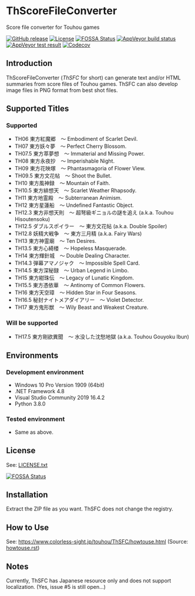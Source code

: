 # ThScoreFileConverter

Score file converter for Touhou games

[![GitHub release](https://img.shields.io/github/release/y-iihoshi/ThScoreFileConverter.svg)](https://github.com/y-iihoshi/ThScoreFileConverter/releases)
[![License](https://img.shields.io/github/license/y-iihoshi/ThScoreFileConverter.svg)](/LICENSE.txt)
[![FOSSA Status](https://app.fossa.io/api/projects/git%2Bgithub.com%2Fy-iihoshi%2FThScoreFileConverter.svg?type=shield)](https://app.fossa.io/projects/git%2Bgithub.com%2Fy-iihoshi%2FThScoreFileConverter?ref=badge_shield)
[![AppVeyor build status](https://ci.appveyor.com/api/projects/status/58cq4cyakkp0b5lo/branch/master?svg=true)](https://ci.appveyor.com/project/y-iihoshi/thscorefileconverter/branch/master)
[![AppVeyor test result](https://img.shields.io/appveyor/tests/y-iihoshi/thscorefileconverter/master.svg)](https://ci.appveyor.com/project/y-iihoshi/thscorefileconverter/branch/master)
[![Codecov](https://codecov.io/gh/y-iihoshi/ThScoreFileConverter/branch/master/graph/badge.svg)](https://codecov.io/gh/y-iihoshi/ThScoreFileConverter/branch/master)

## Introduction

ThScoreFileConverter (*ThSFC* for short) can generate text and/or HTML summaries
from score files of Touhou games. ThSFC can also develop image files in PNG
format from best shot files.

## Supported Titles

### Supported
* TH06 東方紅魔郷　～ Embodiment of Scarlet Devil.
* TH07 東方妖々夢　～ Perfect Cherry Blossom.
* TH07.5 東方萃夢想　～ Immaterial and Missing Power.
* TH08 東方永夜抄　～ Imperishable Night.
* TH09 東方花映塚　～ Phantasmagoria of Flower View.
* TH09.5 東方文花帖　～ Shoot the Bullet.
* TH10 東方風神録　～ Mountain of Faith.
* TH10.5 東方緋想天　～ Scarlet Weather Rhapsody.
* TH11 東方地霊殿　～ Subterranean Animism.
* TH12 東方星蓮船　～ Undefined Fantastic Object.
* TH12.3 東方非想天則　～ 超弩級ギニョルの謎を追え (a.k.a. Touhou Hisoutensoku)
* TH12.5 ダブルスポイラー　～ 東方文花帖 (a.k.a. Double Spoiler)
* TH12.8 妖精大戦争　～ 東方三月精 (a.k.a. Fairy Wars)
* TH13 東方神霊廟　～ Ten Desires.
* TH13.5 東方心綺楼　～ Hopeless Masquerade.
* TH14 東方輝針城　～ Double Dealing Character.
* TH14.3 弾幕アマノジャク　～ Impossible Spell Card.
* TH14.5 東方深秘録　～ Urban Legend in Limbo.
* TH15 東方紺珠伝　～ Legacy of Lunatic Kingdom.
* TH15.5 東方憑依華　～ Antinomy of Common Flowers.
* TH16 東方天空璋　～ Hidden Star in Four Seasons.
* TH16.5 秘封ナイトメアダイアリー　～ Violet Detector.
* TH17 東方鬼形獣　～ Wily Beast and Weakest Creature.

### Will be supported
* TH17.5 東方剛欲異聞　～ 水没した沈愁地獄 (a.k.a. Touhou Gouyoku Ibun)

## Environments

### Development environment
* Windows 10 Pro Version 1909 (64bit)
* .NET Framework 4.8
* Visual Studio Community 2019 16.4.2
* Python 3.8.0

### Tested environment
* Same as above.

## License

See: [LICENSE.txt](/LICENSE.txt)

[![FOSSA Status](https://app.fossa.io/api/projects/git%2Bgithub.com%2Fy-iihoshi%2FThScoreFileConverter.svg?type=large)](https://app.fossa.io/projects/git%2Bgithub.com%2Fy-iihoshi%2FThScoreFileConverter?ref=badge_large)

## Installation

Extract the ZIP file as you want. ThSFC does not change the registry.

## How to Use

See: https://www.colorless-sight.jp/touhou/ThSFC/howtouse.html
(Source: [howtouse.rst](/ManualGenerator/howtouse.rst))

## Notes

Currently, ThSFC has Japanese resource only and does not support localization.
(Yes, issue #5 is still open...)
